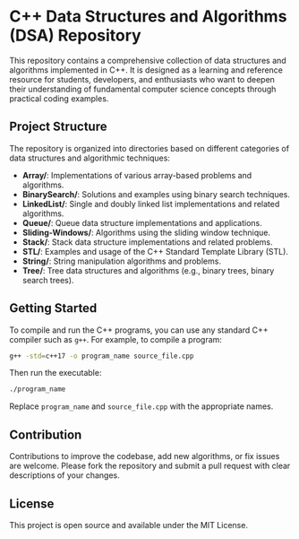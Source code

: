 # C++ Data Structures and Algorithms (DSA) Repository

This repository contains a comprehensive collection of data structures and algorithms implemented in C++. It is designed as a learning and reference resource for students, developers, and enthusiasts who want to deepen their understanding of fundamental computer science concepts through practical coding examples.

## Project Structure

The repository is organized into directories based on different categories of data structures and algorithmic techniques:

- **Array/**: Implementations of various array-based problems and algorithms.
- **BinarySearch/**: Solutions and examples using binary search techniques.
- **LinkedList/**: Single and doubly linked list implementations and related algorithms.
- **Queue/**: Queue data structure implementations and applications.
- **Sliding-Windows/**: Algorithms using the sliding window technique.
- **Stack/**: Stack data structure implementations and related problems.
- **STL/**: Examples and usage of the C++ Standard Template Library (STL).
- **String/**: String manipulation algorithms and problems.
- **Tree/**: Tree data structures and algorithms (e.g., binary trees, binary search trees).

## Getting Started

To compile and run the C++ programs, you can use any standard C++ compiler such as `g++`. For example, to compile a program:

```bash
g++ -std=c++17 -o program_name source_file.cpp
```

Then run the executable:

```bash
./program_name
```

Replace `program_name` and `source_file.cpp` with the appropriate names.

## Contribution

Contributions to improve the codebase, add new algorithms, or fix issues are welcome. Please fork the repository and submit a pull request with clear descriptions of your changes.

## License

This project is open source and available under the MIT License.
